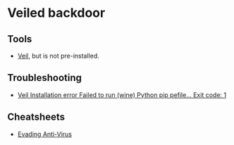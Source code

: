 # Veiled backdoor



## Tools

* [Veil](https://www.kali.org/tools/veil/), but is not pre-installed.

## Troubleshooting

* [Veil Installation error Failed to run (wine) Python pip pefile... Exit code: 1](../trouble/Veil.md)

## Cheatsheets

* [Evading Anti-Virus](cheatsheets:docs/stealth/evading-av)